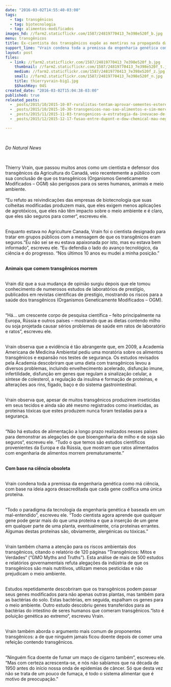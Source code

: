 ```yaml
---
date: "2016-03-02T14:55:40-03:00"
tags:
  - tag: transgênicos
  - tag: biotecnologia
  - tag: alimentos-modificados
images_hd: //farm2.staticflickr.com/1587/24819770413_7e398e520f_b.jpg
menu: transgênicos
title: Ex-cientista dos transgênicos expõe as mentiras na propaganda da indústria de biotecnologia
support_line: "Vrain condena toda a premissa da engenharia genética como má ciência, com base na ideia agora desacreditada que cada gene codifica uma única proteína."
layout: post
files:
  - link: //farm2.staticflickr.com/1587/24819770413_7e398e520f_b.jpg
    thumbnail: //farm2.staticflickr.com/1587/24819770413_7e398e520f_t.jpg
    medium: //farm2.staticflickr.com/1587/24819770413_7e398e520f_z.jpg
    small: //farm2.staticflickr.com/1587/24819770413_7e398e520f_n.jpg
    title: thierryvrain-big1.jpg
    $$hashKey: 04S
created_date: "2016-03-02T15:04:38-03:00"
published: true
releated_posts:
  - _posts/2015/10/2015-10-07-ruralistas-tentam-aprovar-sementes-estereis.md
  - _posts/2015/10/2015-10-30-transgenicos-nao-sao-alimentos-e-sim-mercadorias-aponta-medico-argentino.md
  - _posts/2015/11/2015-11-03-transgenicos-a-estrategia-da-inovacao-de-exterminadores-e-traidores.md
  - _posts/2015/12/2015-12-17-fusao-entre-dupont-e-dow-chemical-mau-negocio-para-as-pessoas-e-para-o-planeta.md

---
```

<p>&nbsp;</p>

<p><em>Do Natural News</em></p>

<p>&nbsp;</p>

<p>Thierry Vrain, que passou muitos anos como um cientista e defensor dos transg&ecirc;nicos da Agricultura do Canad&aacute;, veio recentemente a p&uacute;blico com sua conclus&atilde;o de que os transg&ecirc;nicos (Organismos Geneticamente Modificados &ndash; OGM) s&atilde;o perigosos para os seres humanos, animais e meio ambiente.<br />
<br />
&ldquo;Eu refuto as reivindica&ccedil;&otilde;es das empresas de biotecnologia que suas colheitas modificadas produzem mais, que eles exigem menos aplica&ccedil;&otilde;es de agrot&oacute;xicos, que eles n&atilde;o t&ecirc;m impacto sobre o meio ambiente e &eacute; claro, que eles s&atilde;o seguros para comer&ldquo;, escreveu ele.</p>

<p><br />
Enquanto estava no Agriculture Canada, Vrain foi o cientista designado para tratar em grupos p&uacute;blicos com a mensagem de que os transg&ecirc;nicos eram seguros.&ldquo;Eu n&atilde;o sei se eu estava apaixonada por isto, mas eu estava bem informado&rdquo;, escreveu ele. &ldquo;Eu defendia o lado do avan&ccedil;o tecnol&oacute;gico, da ci&ecirc;ncia e do progresso.&nbsp;&ldquo;Nos &uacute;ltimos 10 anos eu mudei a minha posi&ccedil;&atilde;o.&rdquo;</p>

<p><br />
<strong>Animais que comem transg&ecirc;nicos morrem&nbsp;</strong></p>

<p><br />
Vrain diz que a sua mudan&ccedil;a de opini&atilde;o surgiu depois que ele tomou conhecimento de numerosos estudos de laborat&oacute;rios de prest&iacute;gio, publicados em revistas cient&iacute;ficas de prest&iacute;gio, mostrando os riscos para a sa&uacute;de dos transg&ecirc;nicos (Organismos Geneticamente Modificados &ndash; OGM).</p>

<p><br />
&ldquo;H&aacute;&hellip; um crescente corpo de pesquisa cient&iacute;fica &ndash; feito principalmente na Europa, R&uacute;ssia e outros pa&iacute;ses &ndash; mostrando que as dietas contendo milho ou soja projetada causar s&eacute;rios problemas de sa&uacute;de em ratos de laborat&oacute;rio e ratos&rdquo;, escreveu ele.</p>

<p><br />
Vrain observa que a evid&ecirc;ncia &eacute; t&atilde;o abrangente que, em 2009, a Academia Americana de Medicina Ambiental pediu uma morat&oacute;ria sobre os alimentos transg&ecirc;nicos e expans&atilde;o nos testes de seguran&ccedil;a. Os estudos revisados ​​pela Academia descobriram que uma dieta com transg&ecirc;nicos levou a diversos problemas, incluindo envelhecimento acelerado, disfun&ccedil;&atilde;o imune, infertilidade, disfun&ccedil;&atilde;o em genes que regulam a sinaliza&ccedil;&atilde;o celular, a s&iacute;ntese de colesterol, a regula&ccedil;&atilde;o da insulina e forma&ccedil;&atilde;o de prote&iacute;nas, e altera&ccedil;&otilde;es aos rins, f&iacute;gado, ba&ccedil;o e do sistema gastrointestinal.</p>

<p><br />
Vrain observa que, apesar de muitos transg&ecirc;nicos produzirem inseticidas em seus tecidos e ainda s&atilde;o at&eacute; mesmo registrados como inseticidas, as prote&iacute;nas t&oacute;xicas que estes produzem nunca foram testadas para a seguran&ccedil;a.</p>

<p><br />
&ldquo;N&atilde;o h&aacute; estudos de alimenta&ccedil;&atilde;o a longo prazo realizados nesses pa&iacute;ses para demonstrar as alega&ccedil;&otilde;es de que bioengenharia de milho e de soja s&atilde;o seguros&ldquo;, escreveu ele. &ldquo;Tudo o que temos s&atilde;o estudos cient&iacute;ficos provenientes da Europa e da R&uacute;ssia, que mostram que ratos alimentados com engenharia de alimentos morrem prematuramente.&rdquo;</p>

<p><br />
<strong>Com base na ci&ecirc;ncia obsoleta</strong></p>

<p><br />
Vrain condena toda a premissa da engenharia gen&eacute;tica como m&aacute; ci&ecirc;ncia, com base na ideia agora desacreditada que cada gene codifica uma &uacute;nica prote&iacute;na.</p>

<p><br />
&ldquo;Todo o paradigma da tecnologia da engenharia gen&eacute;tica &eacute; baseada em um mal-entendido&rdquo;, escreveu ele. &ldquo;Todo cientista agora aprende que qualquer gene pode gerar mais do que uma prote&iacute;na e que a inser&ccedil;&atilde;o de um gene em qualquer parte de uma planta, eventualmente, cria prote&iacute;nas errantes. Algumas destas prote&iacute;nas s&atilde;o, obviamente, alerg&eacute;nicas ou t&oacute;xicas.&rdquo;</p>

<p><br />
Vrain tamb&eacute;m chama a aten&ccedil;&atilde;o para os riscos ambientais dos transg&ecirc;nicos, citando o relat&oacute;rio de 120 p&aacute;ginas &ldquo;Transg&ecirc;nicos: Mitos e Verdades&ldquo; (&ldquo;GMO Myths and Truths&rdquo;). Esta an&aacute;lise de mais de 500 estudos e relat&oacute;rios governamentais refuta alega&ccedil;&otilde;es da ind&uacute;stria de que os transg&ecirc;nicos s&atilde;o mais nutritivos, utilizam menos pesticidas e n&atilde;o prejudicam o meio ambiente.</p>

<p><br />
Estudos repetidamente descobriram que os transg&ecirc;nicos podem passar seus genes modificados para n&atilde;o apenas outras plantas, mas tamb&eacute;m para as bact&eacute;rias do solo. Estas bact&eacute;rias, em seguida, espalham os genes para o meio ambiente. Outro estudo descobriu genes transferidos para as bact&eacute;rias do intestino de seres humanos que comeram transg&ecirc;nicos.&ldquo;Isto &eacute; polui&ccedil;&atilde;o gen&eacute;tica ao extremo&ldquo;, escreveu Vrain.</p>

<p><br />
Vrain tamb&eacute;m aborda o argumento mais comum de proponentes transg&ecirc;nicos: a de que ningu&eacute;m jamais ficou doente depois de comer uma refei&ccedil;&atilde;o contendo transg&ecirc;nicos.</p>

<p><br />
&ldquo;Ningu&eacute;m fica doente de fumar um ma&ccedil;o de cigarro tamb&eacute;m&ldquo;, escreveu ele. &ldquo;Mas com certeza acrescenta-se, e n&oacute;s n&atilde;o sab&iacute;amos que na d&eacute;cada de 1950 antes do in&iacute;cio nossa onda de epidemias de c&acirc;ncer. S&oacute; que desta vez n&atilde;o se trata de um pouco de fuma&ccedil;a, &eacute; todo o sistema alimentar que &eacute; motivo de preocupa&ccedil;&atilde;o.&rdquo;</p>
